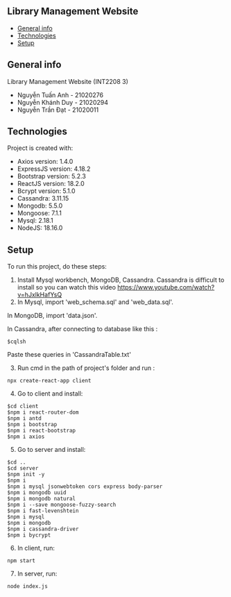 ## Library Management Website 
* [General info](#general-info)
* [Technologies](#technologies)
* [Setup](#setup)

## General info
Library Management Website (INT2208 3)

* Nguyễn Tuấn Anh - 21020276
* Nguyễn Khánh Duy - 21020294 
* Nguyễn Trần Đạt - 21020011
	
## Technologies
Project is created with:
* Axios version: 1.4.0
* ExpressJS version: 4.18.2
* Bootstrap version: 5.2.3
* ReactJS version: 18.2.0
* Bcrypt version: 5.1.0
* Cassandra: 3.11.15
* Mongodb: 5.5.0
* Mongoose: 7.1.1
* Mysql: 2.18.1
* NodeJS: 18.16.0	
	
## Setup
To run this project, do these steps:
1. Install Mysql workbench, MongoDB, Cassandra.
  Cassandra is difficult to install so you can watch this video https://www.youtube.com/watch?v=hJxlkHafYsQ
2. In Mysql, import 'web_schema.sql' and 'web_data.sql'.

In MongoDB, import 'data.json'.

In Cassandra, after connecting to database like this :
```
$cqlsh
```
Paste these queries in 'CassandraTable.txt'

3. Run cmd in the path of project's folder and run :
```
npx create-react-app client
```

4. Go to client and install:
```
$cd client
$npm i react-router-dom
$npm i antd
$npm i bootstrap
$npm i react-bootstrap
$npm i axios
```

5. Go to server and install:
```
$cd ..
$cd server
$npm init -y
$npm i
$npm i mysql jsonwebtoken cors express body-parser
$npm i mongodb uuid
$npm i mongodb natural
$npm i --save mongoose-fuzzy-search
$npm i fast-levenshtein
$npm i mysql
$npm i mongodb
$npm i cassandra-driver
$npm i bycrypt
```

6. In client, run:

```
npm start
```

7. In server, run:

```
node index.js
```
